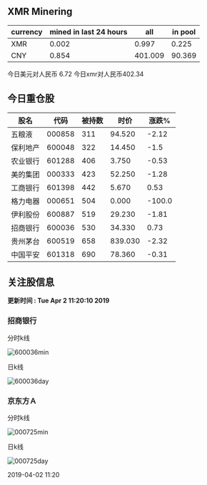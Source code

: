 ## XMR Minering

|currency|mined in last 24 hours|all|in pool|
|---|---|---|---|
|XMR|0.002|0.997|0.225|
|CNY|0.854|401.009|90.369|

今日美元对人民币 6.72	今日xmr对人民币402.34


## 今日重仓股 

|股名|代码|被持数|时价|涨跌%|
|---|---|---|---|---|
|五粮液|000858|311|94.520|-2.12|
|保利地产|600048|322|14.450|-1.5|
|农业银行|601288|406|3.750|-0.53|
|美的集团|000333|423|52.250|-1.28|
|工商银行|601398|442|5.670|0.53|
|格力电器|000651|504|0.000|-100.0|
|伊利股份|600887|519|29.230|-1.81|
|招商银行|600036|530|34.330|0.73|
|贵州茅台|600519|658|839.030|-2.32|
|中国平安|601318|690|78.360|-0.31|

## 关注股信息
**更新时间 : Tue Apr  2 11:20:10 2019**
### 招商银行 
分时k线

![600036min](http://image.sinajs.cn/newchart/min/n/sh600036.gif)

日k线

![600036day](http://image.sinajs.cn/newchart/daily/n/sh600036.gif)

### 京东方Ａ 
分时k线

![000725min](http://image.sinajs.cn/newchart/min/n/sz000725.gif)

日k线

![000725day](http://image.sinajs.cn/newchart/daily/n/sz000725.gif)

2019-04-02 11:20